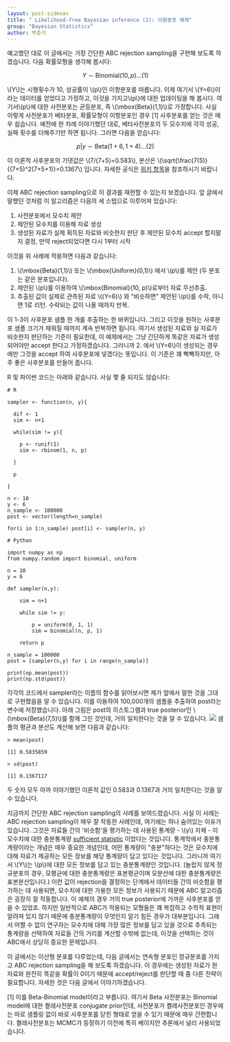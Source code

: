 ```yaml
---
layout: post-sidenav
title: " Likelihood-free Bayesian inference (2): 이항분포 예제"
group: "Bayesian Statistics"
author: 박준석
---
```


예고했던 대로 이 글에서는 가장 간단한 ABC rejection sampling을 구현해 보도록 하겠습니다. 다음 확률모형을 생각해 봅시다:

$$Y \sim \mbox{Binomial}(10, p) ... (1)$$

\\(Y\\)는 시행횟수가 10, 성공률이 \\(p\\)인 이항분포를 따릅니다. 이제 여기서 \\(Y=6\\)이라는 데이터를 얻었다고 가정하고, 이것을 가지고\\(p\\)에 대한 업데이팅을 해 봅시다. 여기서\\(p\\)에 대한 사전분포는 균등분포, 즉 \\(\mbox{Beta}(1,1)\\)로 가정합니다. 사실 이렇게 사전분포가 베타분포, 확률모형이 이항분포인 경우 [1] 사후분포를 얻는 것은 매우 쉽습니다. 예전에 한 차례 이야기했던 대로, 베타사전분포의 두 모수치에 각각 성공, 실패 횟수를 더해주기만 하면 됩니다. 그러면 다음을 얻습니다:

$$p|y \sim \mbox{Beta}(1+6,1+4)... (2)$$

이 이론적 사후분포의 기댓값은 \\(7/(7+5)=0.583\\), 분산은 \\(\sqrt{\frac{7(5)}{(7+5)^2(7+5+1)}=0.1367\\) 입니다. 자세한 공식은 <a href=”https://en.wikipedia.org/wiki/Beta_distribution”>위키 항목</a>을 참조하시기 바랍니다. 

이제 ABC rejection sampling으로 이 결과를 재현할 수 있는지 보겠습니다. 앞 글에서 말했던 것처럼 이 알고리즘은 다음의 세 스텝으로 이루어져 있습니다:

1. 사전분포에서 모수치 제안
2. 제안된 모수치를 이용해 자료 생성
3. 생성된 자료가 실제 획득된 자료와 비슷한지 판단 후 제안된 모수치 accept 할지말지 결정, 만약 reject되었다면 다시 1부터 시작

이것을 위 사례에 적용하면 다음과 같습니다:

1. \\(\mbox{Beta}(1,1)\\) 또는 \\(\mbox{Uniform}(0,1)\\) 에서 \\(p\\)를 제안 (두 분포는 같은 분포입니다).
2. 제안된 \\(p\\)를 이용하여 \\(\mbox{Binomial}(10, p)\\)로부터 자료 무선추출.
3. 추출된 값이 실제로 관측된 자료 \\((Y=6)\\) 와 "비슷하면" 제안된 \\(p\\)를 수락, 아니면 1로 리턴. 수락되는 값이 나올 때까지 반복.

이 1-3이 사후분포 샘플 한 개를 추출하는 한 바퀴입니다. 그리고 이것을 원하는 사후분포 샘플 크기가 채워질 때까지 계속 반복하면 됩니다. 여기서 생성된 자료와 실 자료가 비슷한지 판단하는 기준이 필요한데, 이 예제에서는 그냥 간단하게 똑같은 자료가 생성되어야만 accept 한다고 가정하겠습니다. 그러니까 2. 에서 \\(Y=6\\)이 생성되는 경우에만 그것을 accept 하여 사후분포에 넣겠다는 뜻입니다. 이 기준은 꽤 빡빡하지만, 아주 좋은 사후분포를 만들어 줍니다.

R 및 파이썬 코드는 아래와 같습니다. 사실 몇 줄 되지도 않습니다:

```{r}
# R

sampler <- function(n, y){
  
  dif <- 1
  sim <- n+1
  
  while(sim != y){
    
    p <- runif(1)
    sim <- rbinom(1, n, p)

  }
  
  p
  
}

n <- 10
y <- 6
n_sample <- 100000
post <- vector(length=n_sample)

for(i in 1:n_sample) post[i] <- sampler(n, y)
```
```{python}
# Python

import numpy as np
from numpy.random import binomial, uniform

n = 10
y = 6

def sampler(n,y):
    
    sim = n+1
    
    while sim != y:
        
        p = uniform(0, 1, 1)
        sim = binomial(n, p, 1)
        
    return p

n_sample = 100000
post = [sampler(n,y) for i in range(n_sample)]
    
print(np.mean(post))
print(np.std(post))
```
각각의 코드에서 sampler라는 이름의 함수를 읽어보시면 제가 앞에서 말한 것을 그대로 구현했음을 알 수 있습니다. 이를 이용하여 100,000개의 샘플을 추출하여 post라는 변수에 저장했습니다. 아래 그림은 post의 히스토그램과 true posterior인 \\(\mbox{Beta}(7,5)\\)를 함께 그린 것인데, 거의 일치한다는 것을 알 수 있습니다. 
<img src=”https://raw.githubusercontent.com/bayestour/blog/master/images/posts/bin.png”>
샘플의 평균과 분산도 계산해 보면 다음과 같습니다:
```{r}
> mean(post)

[1] 0.5835859

> sd(post)

[1] 0.1367117
```
두 숫자 모두 아까 이야기했던 이론적 값인 0.583과 0.1367과 거의 일치한다는 것을 알 수 있습니다.

지금까지 간단한 ABC rejection sampling의 사례를 보여드렸습니다. 사실 이 사례는 ABC rejection sampling이 매우 잘 작동한 사례인데, 여기에는 하나 숨어있는 이유가 있습니다. 그것은 자료들 간의 '비슷함'을 평가하는 데 사용된 통계량 - \\(y\\) 자체 - 이 모수치에 대한 충분통계량 <a href=”https://en.wikipedia.org/wiki/Sufficient_statistic”>sufficient statistic</a> 이었다는 것입니다. 통계학에서 충분통계량이라는 개념은 매우 중요한 개념인데, 어떤 통계량이 "충분"하다는 것은 모수치에 대해 자료가 제공하는 모든 정보를 해당 통계량이 담고 있다는 것입니다. 그러니까 여기서 \\(Y\\)는 \\(p\\)에 대한 모든 정보를 담고 있는 충분통계량인 것입니다. (놀랍지 않게 정규분포의 경우, 모평균에 대한 충분통계량은 표본평균이며 모분산에 대한 충분통계량은 표본분산입니다.) 이런 값이 rejection을 결정하는 단계에서 데이터들 간의 비슷함을 평가하는 데 사용되면, 모수치에 대한 가용한 모든 정보가 사용되기 때문에 ABC 알고리즘은 굉장히 잘 작동합니다. 이 예제의 경우 거의 true posterior에 가까운 사후분포를 얻을 수 있었죠. 하지만 일반적으로 ABC가 적용되는 모형들은 꽤 복잡하고 수학적 표현이 알려져 있지 않기 때문에 충분통계량이 무엇인지 알기 힘든 경우가 대부분입니다. 그래서 어쩔 수 없이 연구자는 모수치에 대해 가장 많은 정보를 담고 있을 것으로 추측되는 통계량을 선택하여 자료들 간의 거리를 계산할 수밖에 없는데, 이것을 선택하는 것이 ABC에서 상당히 중요한 문제입니다. 

이 글에서는 이산형 분포를 다루었는데, 다음 글에서는 연속형 분포인 정규분포를 가지고 ABC rejection sampling을 해 보도록 하겠습니다. 이 경우에는 생성된 자료가 원 자료와 완전히 똑같을 확률이 0이기 때문에 accept/reject를 판단할 때 좀 다른 전략이 필요합니다. 자세한 것은 다음 글에서 이야기하겠습니다.

[1] 이를 Beta-Binomial model이라고 부릅니다. 여기서 Beta 사전분포는 Binomial model에 대한 켤레사전분포 conjugate prior인데, 사전분포가 켤레사전분포인 경우에는 따로 샘플링 없이 바로 사후분포를 닫힌 형태로 얻을 수 있기 때문에 매우 간편합니다. 켤레사전분포는 MCMC가 등장하기 이전에 특히 베이지안 추론에서 널리 사용되었습니다.
